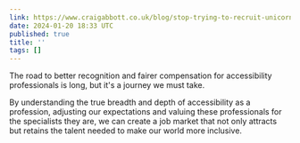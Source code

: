 ```yaml
---
link: https://www.craigabbott.co.uk/blog/stop-trying-to-recruit-unicorns-with-acorns/
date: 2024-01-20 18:33 UTC
published: true
title: ''
tags: []
---
```


The road to better recognition and fairer compensation for accessibility professionals is long, but it's a journey we must take.

By understanding the true breadth and depth of accessibility as a profession, adjusting our expectations and valuing these professionals for the specialists they are, we can create a job market that not only attracts but retains the talent needed to make our world more inclusive.
